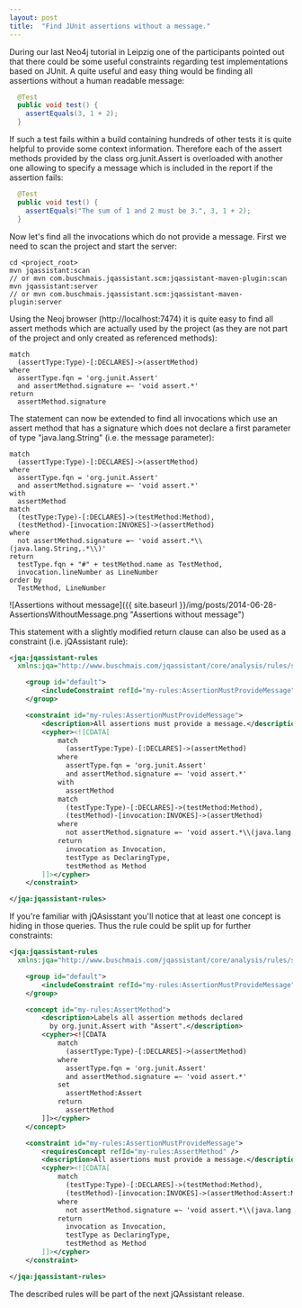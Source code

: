 ```yaml
---
layout: post
title:  "Find JUnit assertions without a message."
---
```


During our last Neo4j tutorial in Leipzig one of the participants pointed out that there could be some useful constraints regarding test implementations based on JUnit. A quite useful and easy thing would be finding all assertions without a human readable message:

```java
  @Test
  public void test() {
	assertEquals(3, 1 + 2);
  }
```

If such a test fails within a build containing hundreds of other tests it is quite helpful to provide some context
information. Therefore each of the assert methods provided by the class org.junit.Assert is overloaded with another one allowing to specify a message which is included in the report if the assertion fails:

```java
  @Test
  public void test() {
	assertEquals("The sum of 1 and 2 must be 3.", 3, 1 + 2);
  }
```

Now let's find all the invocations which do not provide a message. First we need to scan the project and start the server:

```raw
cd <project_root>
mvn jqassistant:scan
// or mvn com.buschmais.jqassistant.scm:jqassistant-maven-plugin:scan
mvn jqassistant:server
// or mvn com.buschmais.jqassistant.scm:jqassistant-maven-plugin:server
```

Using the Neoj browser (http://localhost:7474) it is quite easy to find all assert methods which are actually used by the project (as they are not part of the project and only created as referenced methods):

```
match
  (assertType:Type)-[:DECLARES]->(assertMethod)
where
  assertType.fqn = 'org.junit.Assert'
  and assertMethod.signature =~ 'void assert.*'
return
  assertMethod.signature
```

The statement can now be extended to find all invocations which use an assert method that has a signature which does not declare a first parameter of type "java.lang.String" (i.e. the message parameter):

```
match
  (assertType:Type)-[:DECLARES]->(assertMethod)
where
  assertType.fqn = 'org.junit.Assert'
  and assertMethod.signature =~ 'void assert.*'
with
  assertMethod
match
  (testType:Type)-[:DECLARES]->(testMethod:Method),
  (testMethod)-[invocation:INVOKES]->(assertMethod)
where
  not assertMethod.signature =~ 'void assert.*\\(java.lang.String,.*\\)'
return
  testType.fqn + "#" + testMethod.name as TestMethod,
  invocation.lineNumber as LineNumber
order by
  TestMethod, LineNumber
```

![Assertions without message]({{ site.baseurl }}/img/posts/2014-06-28-AssertionsWithoutMessage.png "Assertions without message")

This statement with a slightly modified return clause can also be used as a constraint (i.e. jQAssistant rule):

```xml
<jqa:jqassistant-rules 
  xmlns:jqa="http://www.buschmais.com/jqassistant/core/analysis/rules/schema/v1.0">

	<group id="default">
		<includeConstraint refId="my-rules:AssertionMustProvideMessage" />
	</group>

	<constraint id="my-rules:AssertionMustProvideMessage">
        <description>All assertions must provide a message.</description>
        <cypher><![CDATA[
			match
			  (assertType:Type)-[:DECLARES]->(assertMethod)
			where
			  assertType.fqn = 'org.junit.Assert'
			  and assertMethod.signature =~ 'void assert.*'
			with
			  assertMethod
			match
			  (testType:Type)-[:DECLARES]->(testMethod:Method),
			  (testMethod)-[invocation:INVOKES]->(assertMethod)
			where
			  not assertMethod.signature =~ 'void assert.*\\(java.lang.String,.*\\)'
			return
			  invocation as Invocation,
			  testType as DeclaringType,
			  testMethod as Method
        ]]></cypher>
    </constraint>

</jqa:jqassistant-rules>
```

If you're familiar with jQAsisstant you'll notice that at least one concept is hiding in those queries. Thus the rule
could be split up for further constraints:

```xml
<jqa:jqassistant-rules 
  xmlns:jqa="http://www.buschmais.com/jqassistant/core/analysis/rules/schema/v1.0">

    <group id="default">
        <includeConstraint refId="my-rules:AssertionMustProvideMessage" />
    </group>

    <concept id="my-rules:AssertMethod">
        <description>Labels all assertion methods declared 
          by org.junit.Assert with "Assert".</description>
        <cypher><![CDATA
			match
			  (assertType:Type)-[:DECLARES]->(assertMethod)
			where
			  assertType.fqn = 'org.junit.Assert'
			  and assertMethod.signature =~ 'void assert.*'
			set
			  assertMethod:Assert
			return
			  assertMethod
        ]]></cypher>
    </concept>

    <constraint id="my-rules:AssertionMustProvideMessage">
        <requiresConcept refId="my-rules:AssertMethod" />
        <description>All assertions must provide a message.</description>
        <cypher><![CDATA[
			match
			  (testType:Type)-[:DECLARES]->(testMethod:Method),
			  (testMethod)-[invocation:INVOKES]->(assertMethod:Assert:Method)
			where
			  not assertMethod.signature =~ 'void assert.*\\(java.lang.String,.*\\)'
			return
			  invocation as Invocation,
			  testType as DeclaringType,
			  testMethod as Method
        ]]></cypher>
    </constraint>

</jqa:jqassistant-rules>
```

The described rules will be part of the next jQAssistant release.
